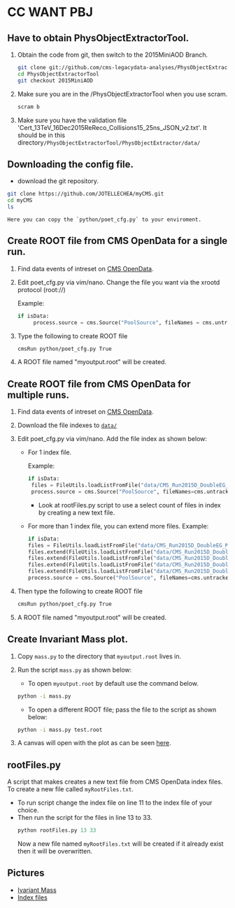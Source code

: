 # CC WANT PBJ
## Have to obtain PhysObjectExtractorTool.
1. Obtain the code from git, then switch to the 2015MiniAOD Branch.
	```bash
	git clone git://github.com/cms-legacydata-analyses/PhysObjectExtractorTool.git
	cd PhysObjectExtractorTool
	git checkout 2015MiniAOD
	```
2. Make sure you are in the /PhysObjectExtractorTool when you use scram.
	```bash 
	scram b
	```
3. Make sure you have the validation file 'Cert_13TeV_16Dec2015ReReco_Collisions15_25ns_JSON_v2.txt'.
	It should be in this directory```/PhysObjectExtractorTool/PhysObjectExtractor/data/```

## Downloading the config file.
   
  - download the git repository.
  
   ```bash
   git clone https://github.com/JOTELLECHEA/myCMS.git
   cd myCMS
   ls
   ```
    Here you can copy the `python/poet_cfg.py` to your enviroment.

## Create ROOT file from CMS OpenData for a single run.

1. Find data events of intreset on [CMS OpenData](https://opendata.cern.ch/).

2. Edit poet_cfg.py via vim/nano. Change the file you want via the xrootd protocol (root://)

   Example:
   ```python
   if isData:
		process.source = cms.Source("PoolSource", fileNames = cms.untracked.vstring("root://eospublic.cern.ch//eos/opendata/cms/Run2015D/DoubleEG/MINIAOD/08Jun2016-v1/10000/00387F48-342F-E611-AB5D-0CC47A4D76AC.root")
   ```
3. Type the following to create ROOT file

   ```bash
   cmsRun python/poet_cfg.py True
   ```
4. A ROOT file named "myoutput.root" will be created.

## Create ROOT file from CMS OpenData for multiple runs.

1. Find data events of intreset on [CMS OpenData](https://opendata.cern.ch/).

2. Download the file indexes to [`data/`](https://github.com/JOTELLECHEA/myCMS/tree/main/data)

3. Edit poet_cfg.py via vim/nano. Add the file index as shown below:
	- For 1 index file. 

  	   Example:
	   ```python
	   if isData:
	    files = FileUtils.loadListFromFile("data/CMS_Run2015D_DoubleEG_MINIAOD_08Jun2016-v1_10000_file_index.txt")
	    process.source = cms.Source("PoolSource", fileNames=cms.untracked.vstring(*files))
	   ```
	   * Look at rootFiles.py script to use a select count of files in index by creating a new text file. 
	- For more than 1 index file, you can extend more files.
		Example:
		```python
		if isData:
	    files = FileUtils.loadListFromFile("data/CMS_Run2015D_DoubleEG_MINIAOD_08Jun2016-v1_10000_file_index.txt")
	    files.extend(FileUtils.loadListFromFile("data/CMS_Run2015D_DoubleEG_MINIAOD_08Jun2016-v1_40000_file_index.txt"))
	    files.extend(FileUtils.loadListFromFile("data/CMS_Run2015D_DoubleEG_MINIAOD_08Jun2016-v1_70000_file_index.txt"))
	    files.extend(FileUtils.loadListFromFile("data/CMS_Run2015D_DoubleEG_MINIAOD_08Jun2016-v1_80000_file_index.txt"))
	    files.extend(FileUtils.loadListFromFile("data/CMS_Run2015D_DoubleEG_MINIAOD_08Jun2016-v1_80001_file_index.txt"))
	    process.source = cms.Source("PoolSource", fileNames=cms.untracked.vstring(*files))
	    ```

4. Then type the following to create ROOT file

   ```bash
   cmsRun python/poet_cfg.py True
   ```
5. A ROOT file named "myoutput.root" will be created.

## Create Invariant Mass plot.

1. Copy `mass.py` to the directory that `myoutput.root` lives in.

2. Run the script `mass.py` as shown below:
	- To open `myoutput.root` by default use the command below.

	```bash
	python -i mass.py
	```
	- To open a different ROOT file; pass the file to the script as shown below:
	```bash
	python -i mass.py test.root
	```

3. A canvas will open with the plot as can be seen [here](https://github.com/JOTELLECHEA/myCMS/blob/main/example1.pdf).


## rootFiles.py

A script that makes creates a new text file from CMS OpenData index files. To create a new file called `myRootFiles.txt`.

- To run script change the index file on line 11 to the index file of your choice.
- Then run the script for the files in line 13 to 33. 
	```python 
	python rootFiles.py 13 33 
	``` 
	Now a new file named `myRootFiles.txt` will be created if it already exist then it will be overwritten.

## Pictures

- [Ivariant Mass](https://github.com/JOTELLECHEA/myCMS/blob/main/zboson/plots/example1.pdf)
- [Index files](https://github.com/JOTELLECHEA/myCMS/blob/main/zboson/plots/example2.png)



